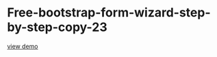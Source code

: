 # Free-bootstrap-form-wizard-step-by-step-copy-23
<a href="http://webi4u.com/web/article/Free-bootstrap-form-wizard-step-by-step-copy-23/">
  view demo
  </a>
